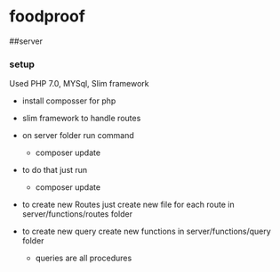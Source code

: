 # foodproof

##server
### setup 
Used PHP 7.0, MYSql, Slim framework
* install composser for php

* slim framework to handle routes

* on server folder run command
   * composer update

* to do that just run
   * composer update

* to create new Routes just create new file for each route in server/functions/routes folder
* to create new query create new functions in server/functions/query folder
    * queries are all procedures
